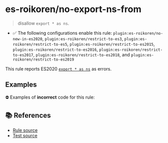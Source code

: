 # es-roikoren/no-export-ns-from
> disallow `export * as ns`.

- ✅ The following configurations enable this rule: `plugin:es-roikoren/no-new-in-es2020`, `plugin:es-roikoren/restrict-to-es3`, `plugin:es-roikoren/restrict-to-es5`, `plugin:es-roikoren/restrict-to-es2015`, `plugin:es-roikoren/restrict-to-es2016`, `plugin:es-roikoren/restrict-to-es2017`, `plugin:es-roikoren/restrict-to-es2018`, and `plugin:es-roikoren/restrict-to-es2019`

This rule reports ES2020 [`export * as ns`](https://github.com/tc39/proposal-export-ns-from) as errors.

## Examples

⛔ Examples of **incorrect** code for this rule:

<eslint-playground type="bad" code="/*eslint es-roikoren/no-export-ns-from: error */
export * as ns from &quot;mod&quot;
" />

## 📚 References

- [Rule source](https://github.com/roikoren755/eslint-plugin-es/blob/v0.0.0/src/rules/no-export-ns-from.ts)
- [Test source](https://github.com/roikoren755/eslint-plugin-es/blob/v0.0.0/tests/src/rules/no-export-ns-from.ts)
